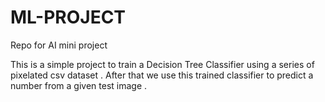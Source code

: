 # ML-PROJECT
Repo for AI mini project

This is a simple project to train a Decision Tree Classifier using a series of pixelated csv dataset . 
After that we use this trained classifier to predict a number from a given test image .



